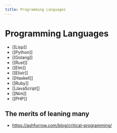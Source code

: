 ```yaml
---
title: Programming Languages
---
```


# Programming Languages

- [[Lisp]]
- [[Python]]
- [[Golang]]
- [[Rust]]
- [[Elm]]
- [[Elixir]]
- [[Haskell]]
- [[Ruby]]
- [[JavaScript]]
- [[Nim]]
- [[PHP]]

## The merits of leaning many

- https://ashfurrow.com/blog/critical-programming/
